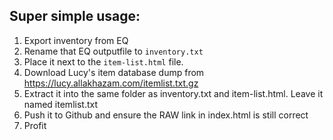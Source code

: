 ## Super simple usage:
1) Export inventory from EQ
2) Rename that EQ outputfile to `inventory.txt`
3) Place it next to the `item-list.html` file.
4) Download Lucy's item database dump from https://lucy.allakhazam.com/itemlist.txt.gz
5) Extract it into the same folder as inventory.txt and item-list.html.  Leave it named itemlist.txt  
6) Push it to Github and ensure the RAW link in index.html is still correct
7) Profit

